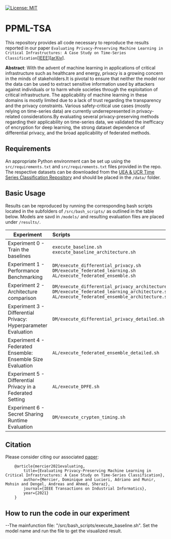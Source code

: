 [![License: MIT](https://img.shields.io/badge/License-MIT-yellow.svg)](https://opensource.org/licenses/MIT)

# PPML-TSA

This repository provides all code necessary to reproduce the results reported in our paper `Evaluating Privacy-Preserving Machine Learning in Critical Infrastructures: A Case Study on Time-Series Classification`[[IEEE](https://ieeexplore.ieee.org/document/9612016)][[arXiv](https://arxiv.org/abs/2111.14838)].

<strong>Abstract</strong>: With the advent of machine learning in applications of critical infrastructure such as healthcare and energy, privacy is a growing concern in the minds of stakeholders.It is pivotal to ensure that neither the model nor the data can be used to extract sensitive information used by attackers against individuals or to harm whole societies through the exploitation of critical infrastructure. The applicability of machine learning in these domains is mostly limited due to a lack of trust regarding the transparency and the privacy constraints. Various safety-critical use cases (mostly relying on time-series data) are currently underrepresented in privacy-related considerations.By evaluating several privacy-preserving methods regarding their applicability on time-series data, we validated the inefficacy of encryption for deep learning, the strong dataset dependence of differential privacy, and the broad applicability of federated methods. 

## Requirements

An appropriate Python environment can be set up using the `src/requirements.txt` and `src/requirements.txt` files provided in the repo. The respective datasets can be downloaded from the [UEA & UCR Time Series Classification Repository](https://www.timeseriesclassification.com/dataset.php) and should be placed in the `/data/` folder.

## Basic Usage

Results can be reproduced by running the corresponding bash scripts located in the subfolders of `/src/bash_scripts/` as outlined in the table below. Models are savd in `/models/` and resulting evaluation files are placed under `/results/`.

Experiment|Scripts
---|:--
Experiment 0 - Train the baselines|`execute_baseline.sh` <br /> `execute_baseline_architecture.sh`
Experiment 1 - Performance Benchmarking|`DM/execute_differential_privacy.sh` <br /> `DM/execute_federated_learning.sh` <br /> `AL/execute_federated_ensemble.sh`
Experiment 2 - Architecture comparison|`DM/execute_differential_privacy_architecture.sh` <br /> `DM/execute_federated_learning_architecture.sh` <br /> `AL/execute_federated_ensemble_architecture.sh`
Experiment 3 - Differential Privacy: Hyperparameter Evaluation|`DM/execute_differential_privacy_detailed.sh`
Experiment 4 - Federated Ensemble: Ensemble Size Evaluation|`AL/execute_federated_ensemble_detailed.sh`
Experiment 5 - Differential Privacy in a Federated Setting|`AL/execute_DPFE.sh`
Experiment 6 - Secret Sharing Runtime Evaluation|`DM/execute_crypten_timing.sh`

## Citation

Please consider citing our associated [paper](#):
```
    @article{mercier2021evaluating,
        title={Evaluating Privacy-Preserving Machine Learning in Critical Infrastructures: A Case Study on Time-Series Classification},
        author={Mercier, Dominique and Lucieri, Adriano and Munir, Mohsin and Dengel, Andreas and Ahmed, Sheraz},
        journal={IEEE Transactions on Industrial Informatics},
        year={2021}
    }
```

## How to run the code in our experiment
--The mainfunction file: "/src/bash_scripts/execute_baseline.sh". Set the model name and run the file to get the visualized result.
